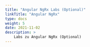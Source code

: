 ```yaml
---
title: "Angular NgRx Labs (Optional)"
linkTitle: "Angular NgRx"
type: docs
weight: 5
date: 2021-11-02
description: >
    Labs zu Angular NgRx (Optional)
---
```

